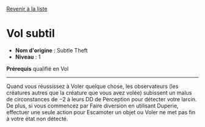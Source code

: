 [Revenir à la liste](list.md)

# Vol subtil

 * **Nom d'origine** : Subtle Theft
 * **Niveau** : 1


<p><strong>Prérequis</strong> qualifié en Vol</p>
<hr>
<p>Quand vous réussissez à Voler quelque chose, les observateurs (les créatures autres que la créature que vous avez volée) subissent un malus de circonstances de −2 à leurs DD de Perception pour détecter votre larcin. De plus, si vous commencez par Faire diversion en utilisant Duperie, effectuer une seule action pour Escamoter un objet ou Voler ne met pas fin à votre état non détecté.</p>